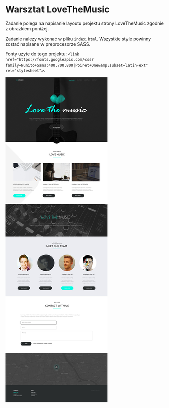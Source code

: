 # Warsztat LoveTheMusic

Zadanie polega na napisanie layoutu projektu strony LoveTheMusic zgodnie z obrazkiem poniżej.

Zadanie należy wykonać w pliku `index.html`. Wszystkie style powinny zostać napisane w preprocesorze SASS.

Fonty użyte do tego projektu: `<link href="https://fonts.googleapis.com/css?family=Nunito+Sans:400,700,800|Poiret+One&amp;subset=latin-ext" rel="stylesheet">`.

![lovethemusic](images/layout.jpg)


